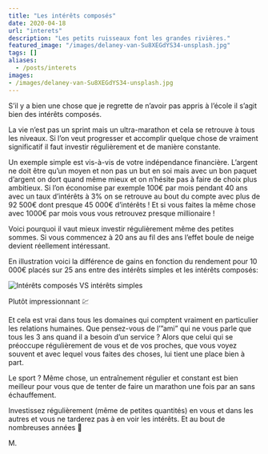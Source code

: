 ```yaml
---
title: "Les intérêts composés"
date: 2020-04-18
url: "interets"
description: "Les petits ruisseaux font les grandes rivières."
featured_image: "/images/delaney-van-Su8XEGdYS34-unsplash.jpg"
tags: []
aliases:
  - /posts/interets
images:
- /images/delaney-van-Su8XEGdYS34-unsplash.jpg
---
```


S’il y a bien une chose que je regrette de n’avoir pas appris à l’école il s’agit bien des intérêts composés.
<!--more-->

La vie n’est pas un sprint mais un ultra-marathon et cela se retrouve à tous les niveaux. Si l’on veut progresser et accomplir quelque chose de vraiment significatif il faut investir régulièrement et de manière constante.

Un exemple simple est vis-à-vis de votre indépendance financière. L’argent ne doit être qu’un moyen et non pas un but en soi mais avec un bon paquet d’argent on dort quand même mieux et on n’hésite pas à faire de choix plus ambitieux.
Si l’on économise par exemple 100€ par mois pendant 40 ans avec un taux d’intérêts à 3% on se retrouve au bout du compte avec plus de 92 500€ dont presque 45 000€ d’intérêts ! Et si vous faites la même chose avec 1000€ par mois vous vous retrouvez presque millionaire !

Voici pourquoi il vaut mieux investir régulièrement même des petites sommes. Si vous commencez à 20 ans au fil des ans l’effet boule de neige devient réellement intéressant.

En illustration voici la différence de gains en fonction du rendement pour 10 000€ placés sur 25 ans entre des intérêts simples et les intérêts composés:

![Intérêts composés VS intérêts simples](/images/graph-interets-composes.png)

Plutôt impressionnant 💹

Et cela est vrai dans tous les domaines qui comptent vraiment en particulier les relations humaines. Que pensez-vous de l’”ami” qui ne vous parle que tous les 3 ans quand il a besoin d’un service ? Alors que celui qui se préoccupe régulièrement de vous et de vos proches, que vous voyez souvent et avec lequel vous faites des choses, lui tient une place bien à part.

Le sport ? Même chose, un entraînement régulier et constant est bien meilleur pour vous que de tenter de faire un marathon une fois par an sans échauffement.

Investissez régulièrement (même de petites quantités) en vous et dans les autres et vous ne tarderez pas à en voir les intérêts. Et au bout de nombreuses années 🚀

M.

